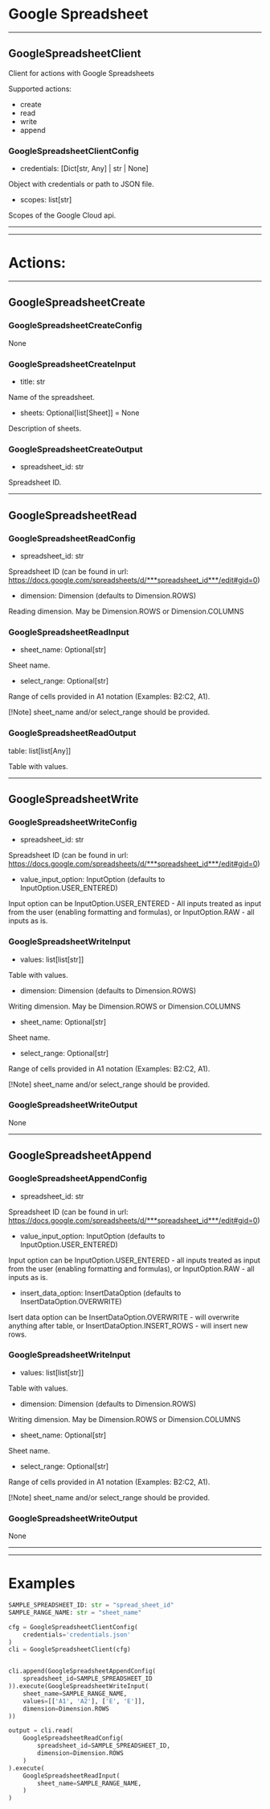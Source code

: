 # Google Spreadsheet

---

## GoogleSpreadsheetClient

Client for actions with Google Spreadsheets

Supported actions:

- create
- read
- write
- append

### GoogleSpreadsheetClientConfig

- credentials: [Dict[str, Any] | str | None]

Object with credentials or path to JSON file.

- scopes: list[str]

Scopes of the Google Cloud api.

---
---

# Actions:

---

## GoogleSpreadsheetCreate


### GoogleSpreadsheetCreateConfig

None

### GoogleSpreadsheetCreateInput

- title: str

Name of the spreadsheet.

- sheets: Optional[list[Sheet]] = None

Description of sheets.

### GoogleSpreadsheetCreateOutput

- spreadsheet_id: str

Spreadsheet ID.

---

## GoogleSpreadsheetRead


### GoogleSpreadsheetReadConfig

- spreadsheet_id: str

Spreadsheet ID (can be found in url: https://docs.google.com/spreadsheets/d/***spreadsheet_id***/edit#gid=0)

- dimension: Dimension (defaults to Dimension.ROWS)

Reading dimension. May be Dimension.ROWS or Dimension.COLUMNS

### GoogleSpreadsheetReadInput

- sheet_name: Optional[str]

Sheet name.

- select_range: Optional[str]

Range of cells provided in A1 notation (Examples: B2:C2, A1).

[!Note] sheet_name and/or select_range should be provided.

### GoogleSpreadsheetReadOutput

table: list[list[Any]]

Table with values.

---

## GoogleSpreadsheetWrite


### GoogleSpreadsheetWriteConfig

- spreadsheet_id: str

Spreadsheet ID (can be found in url: https://docs.google.com/spreadsheets/d/***spreadsheet_id***/edit#gid=0)

- value_input_option: InputOption (defaults to InputOption.USER_ENTERED)

Input option can be InputOption.USER_ENTERED - All inputs treated as input from the user (enabling formatting and formulas), or InputOption.RAW - all inputs as is.

### GoogleSpreadsheetWriteInput

- values: list[list[str]]

Table with values.

- dimension: Dimension (defaults to Dimension.ROWS)

Writing dimension. May be Dimension.ROWS or Dimension.COLUMNS

- sheet_name: Optional[str]

Sheet name.

- select_range: Optional[str]

Range of cells provided in A1 notation (Examples: B2:C2, A1).

[!Note] sheet_name and/or select_range should be provided.

### GoogleSpreadsheetWriteOutput

None

---

## GoogleSpreadsheetAppend


### GoogleSpreadsheetAppendConfig

- spreadsheet_id: str

Spreadsheet ID (can be found in url: https://docs.google.com/spreadsheets/d/***spreadsheet_id***/edit#gid=0)

- value_input_option: InputOption (defaults to InputOption.USER_ENTERED)

Input option can be InputOption.USER_ENTERED - all inputs treated as input from the user (enabling formatting and formulas), or InputOption.RAW - all inputs as is.

- insert_data_option: InsertDataOption (defaults to InsertDataOption.OVERWRITE)

Isert data option can be InsertDataOption.OVERWRITE - will overwrite anything after table, or InsertDataOption.INSERT_ROWS - will insert new rows.

### GoogleSpreadsheetWriteInput

- values: list[list[str]]

Table with values.

- dimension: Dimension (defaults to Dimension.ROWS)

Writing dimension. May be Dimension.ROWS or Dimension.COLUMNS

- sheet_name: Optional[str]

Sheet name.

- select_range: Optional[str]

Range of cells provided in A1 notation (Examples: B2:C2, A1).

[!Note] sheet_name and/or select_range should be provided.

### GoogleSpreadsheetWriteOutput

None

---
---

# Examples

``` python
SAMPLE_SPREADSHEET_ID: str = "spread_sheet_id"
SAMPLE_RANGE_NAME: str = "sheet_name"

cfg = GoogleSpreadsheetClientConfig(
    credentials='credentials.json'
)
cli = GoogleSpreadsheetClient(cfg)


cli.append(GoogleSpreadsheetAppendConfig(
    spreadsheet_id=SAMPLE_SPREADSHEET_ID
)).execute(GoogleSpreadsheetWriteInput(
    sheet_name=SAMPLE_RANGE_NAME,
    values=[['A1', 'A2'], ['E', 'E']],
    dimension=Dimension.ROWS
))

output = cli.read(
    GoogleSpreadsheetReadConfig(
        spreadsheet_id=SAMPLE_SPREADSHEET_ID,
        dimension=Dimension.ROWS
    )
).execute(
    GoogleSpreadsheetReadInput(
        sheet_name=SAMPLE_RANGE_NAME, 
    )
)
```